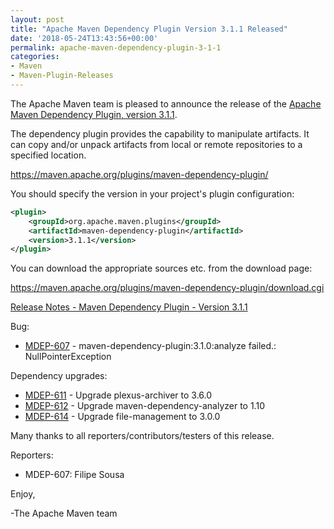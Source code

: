 ```yaml
---
layout: post
title: "Apache Maven Dependency Plugin Version 3.1.1 Released"
date: '2018-05-24T13:43:56+00:00'
permalink: apache-maven-dependency-plugin-3-1-1
categories:
- Maven
- Maven-Plugin-Releases
---
```

The Apache Maven team is pleased to announce the release of the
[Apache Maven Dependency Plugin, version 3.1.1](https://maven.apache.org/plugins/maven-dependency-plugin/).

The dependency plugin provides the capability to manipulate artifacts. It
can copy and/or unpack artifacts from local or remote repositories to a
specified location.

https://maven.apache.org/plugins/maven-dependency-plugin/

You should specify the version in your project's plugin configuration:

```xml
<plugin>
    <groupId>org.apache.maven.plugins</groupId>
    <artifactId>maven-dependency-plugin</artifactId>
    <version>3.1.1</version>
</plugin>
``` 

You can download the appropriate sources etc. from the download page:

https://maven.apache.org/plugins/maven-dependency-plugin/download.cgi


<!-- more -->

[Release Notes - Maven Dependency Plugin - Version 3.1.1](https://issues.apache.org/jira/secure/ReleaseNote.jspa?projectId=12317227&version=12343248)

Bug:

* [MDEP-607](https://issues.apache.org/jira/browse/MDEP-607) - maven-dependency-plugin:3.1.0:analyze failed.: NullPointerException

Dependency upgrades:

* [MDEP-611](https://issues.apache.org/jira/browse/MDEP-611) - Upgrade plexus-archiver to 3.6.0
* [MDEP-612](https://issues.apache.org/jira/browse/MDEP-612) - Upgrade maven-dependency-analyzer to 1.10
* [MDEP-614](https://issues.apache.org/jira/browse/MDEP-614) - Upgrade file-management to 3.0.0

Many thanks to all reporters/contributors/testers of this release.

Reporters:

* MDEP-607: Filipe Sousa


Enjoy,

-The Apache Maven team
